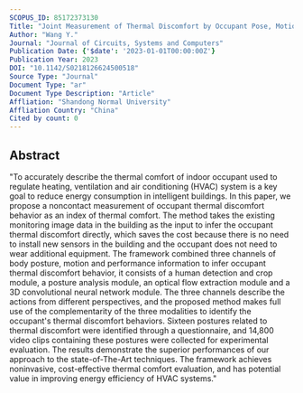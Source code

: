 ```yaml
---
SCOPUS_ID: 85172373130
Title: "Joint Measurement of Thermal Discomfort by Occupant Pose, Motion and Appearance in Indoor Surveillance Videos for Building Energy Saving"
Author: "Wang Y."
Journal: "Journal of Circuits, Systems and Computers"
Publication Date: {'$date': '2023-01-01T00:00:00Z'}
Publication Year: 2023
DOI: "10.1142/S0218126624500518"
Source Type: "Journal"
Document Type: "ar"
Document Type Description: "Article"
Affliation: "Shandong Normal University"
Affliation Country: "China"
Cited by count: 0
---
```


## Abstract
"To accurately describe the thermal comfort of indoor occupant used to regulate heating, ventilation and air conditioning (HVAC) system is a key goal to reduce energy consumption in intelligent buildings. In this paper, we propose a noncontact measurement of occupant thermal discomfort behavior as an index of thermal comfort. The method takes the existing monitoring image data in the building as the input to infer the occupant thermal discomfort directly, which saves the cost because there is no need to install new sensors in the building and the occupant does not need to wear additional equipment. The framework combined three channels of body posture, motion and performance information to infer occupant thermal discomfort behavior, it consists of a human detection and crop module, a posture analysis module, an optical flow extraction module and a 3D convolutional neural network module. The three channels describe the actions from different perspectives, and the proposed method makes full use of the complementarity of the three modalities to identify the occupant's thermal discomfort behaviors. Sixteen postures related to thermal discomfort were identified through a questionnaire, and 14,800 video clips containing these postures were collected for experimental evaluation. The results demonstrate the superior performances of our approach to the state-of-The-Art techniques. The framework achieves noninvasive, cost-effective thermal comfort evaluation, and has potential value in improving energy efficiency of HVAC systems."
